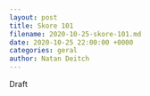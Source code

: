 ```yaml
---
layout: post
title: Skore 101
filename: 2020-10-25-skore-101.md
date: 2020-10-25 22:00:00 +0000
categories: geral
author: Natan Deitch
---
```


Draft
